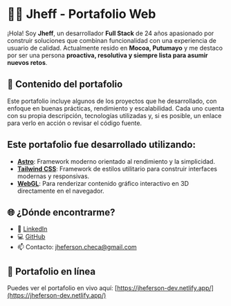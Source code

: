 # 🧑‍💻 Jheff - Portafolio Web

¡Hola! Soy **Jheff**, un desarrollador **Full Stack** de 24 años apasionado por construir soluciones que combinan funcionalidad con una experiencia de usuario de calidad. Actualmente resido en **Mocoa, Putumayo** y me destaco por ser una persona **proactiva, resolutiva y siempre lista para asumir nuevos retos**.

## 📂 Contenido del portafolio

Este portafolio incluye algunos de los proyectos que he desarrollado, con enfoque en buenas prácticas, rendimiento y escalabilidad. Cada uno cuenta con su propia descripción, tecnologías utilizadas y, si es posible, un enlace para verlo en acción o revisar el código fuente.

## Este portafolio fue desarrollado utilizando:

- **[Astro](https://astro.build/)**: Framework moderno orientado al rendimiento y la simplicidad.
- **[Tailwind CSS](https://tailwindcss.com/)**: Framework de estilos utilitario para construir interfaces modernas y responsivas.
- **[WebGL](https://developer.mozilla.org/en-US/docs/Web/API/WebGL_API)**: Para renderizar contenido gráfico interactivo en 3D directamente en el navegador.

## 🌐 ¿Dónde encontrarme?

- 💼 [LinkedIn](https://www.linkedin.com/in/jheferson-danni-checa-diaz-3386052a4/)
- 💻 [GitHub](https://github.com/JhefersonCh)
- 📫 Contacto: jheferson.checa@gmail.com
  
## 🔗 Portafolio en línea

Puedes ver el portafolio en vivo aquí: [https://jheferson-dev.netlify.app/](https://jheferson-dev.netlify.app/)
